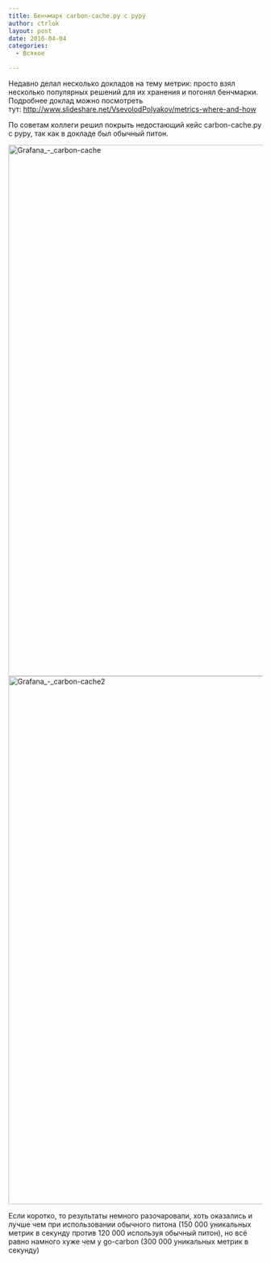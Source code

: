```yaml
---
title: Бенчмарк carbon-cache.py с pypy
author: ctrlok
layout: post
date: 2016-04-04
categories:
  - Всякое

---
```

Недавно делал несколько докладов на тему метрик: просто взял несколько популярных решений для их хранения и погонял бенчмарки. Подробнее доклад можно посмотреть тут: <http://www.slideshare.net/VsevolodPolyakov/metrics-where-and-how>

По советам коллеги решил покрыть недостающий кейс carbon-cache.py с pypy, так как в докладе был обычный питон.

 <img class="alignleft size-full wp-image-222" src="/images/Grafana_-_carbon-cache.jpg" alt="Grafana_-_carbon-cache" width="2842" height="1052" />
 
 <img class="alignleft size-full wp-image-223" src="/images/Grafana_-_carbon-cache2.jpg" alt="Grafana_-_carbon-cache2" width="2846" height="1046" />

Если коротко, то результаты немного разочаровали, хоть оказались и лучше чем при использовании обычного питона (150 000 уникальных метрик в секунду против 120 000 используя обычный питон), но всё равно намного хуже чем у go-carbon (300 000 уникальных метрик в секунду)

